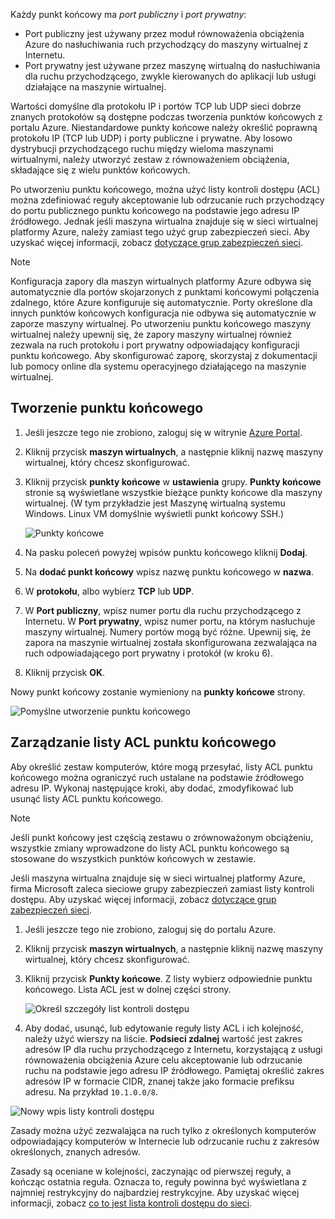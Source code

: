 
Każdy punkt końcowy ma *port publiczny* i *port prywatny*:

* Port publiczny jest używany przez moduł równoważenia obciążenia Azure do nasłuchiwania ruch przychodzący do maszyny wirtualnej z Internetu.
* Port prywatny jest używane przez maszynę wirtualną do nasłuchiwania dla ruchu przychodzącego, zwykle kierowanych do aplikacji lub usługi działające na maszynie wirtualnej.

Wartości domyślne dla protokołu IP i portów TCP lub UDP sieci dobrze znanych protokołów są dostępne podczas tworzenia punktów końcowych z portalu Azure. Niestandardowe punkty końcowe należy określić poprawną protokołu IP (TCP lub UDP) i porty publiczne i prywatne. Aby losowo dystrybucji przychodzącego ruchu między wieloma maszynami wirtualnymi, należy utworzyć zestaw z równoważeniem obciążenia, składające się z wielu punktów końcowych.

Po utworzeniu punktu końcowego, można użyć listy kontroli dostępu (ACL) można zdefiniować reguły akceptowanie lub odrzucanie ruch przychodzący do portu publicznego punktu końcowego na podstawie jego adresu IP źródłowego. Jednak jeśli maszyna wirtualna znajduje się w sieci wirtualnej platformy Azure, należy zamiast tego użyć grup zabezpieczeń sieci. Aby uzyskać więcej informacji, zobacz [dotyczące grup zabezpieczeń sieci](../articles/virtual-network/virtual-networks-nsg.md).

> [!NOTE]
> Konfiguracja zapory dla maszyn wirtualnych platformy Azure odbywa się automatycznie dla portów skojarzonych z punktami końcowymi połączenia zdalnego, które Azure konfiguruje się automatycznie. Porty określone dla innych punktów końcowych konfiguracja nie odbywa się automatycznie w zaporze maszyny wirtualnej. Po utworzeniu punktu końcowego maszyny wirtualnej należy upewnij się, że zapory maszyny wirtualnej również zezwala na ruch protokołu i port prywatny odpowiadający konfiguracji punktu końcowego. Aby skonfigurować zaporę, skorzystaj z dokumentacji lub pomocy online dla systemu operacyjnego działającego na maszynie wirtualnej.
>
>

## <a name="create-an-endpoint"></a>Tworzenie punktu końcowego
1. Jeśli jeszcze tego nie zrobiono, zaloguj się w witrynie [Azure Portal](https://portal.azure.com).
2. Kliknij przycisk **maszyn wirtualnych**, a następnie kliknij nazwę maszyny wirtualnej, który chcesz skonfigurować.
3. Kliknij przycisk **punkty końcowe** w **ustawienia** grupy. **Punkty końcowe** stronie są wyświetlane wszystkie bieżące punkty końcowe dla maszyny wirtualnej. (W tym przykładzie jest Maszynę wirtualną systemu Windows. Linux VM domyślnie wyświetli punkt końcowy SSH.)

   <!-- ![Endpoints](./media/virtual-machines-common-classic-setup-endpoints/endpointswindows.png) -->
   ![Punkty końcowe](./media/virtual-machines-common-classic-setup-endpoints/endpointsblade.png)

4. Na pasku poleceń powyżej wpisów punktu końcowego kliknij **Dodaj**.
5. Na **dodać punkt końcowy** wpisz nazwę punktu końcowego w **nazwa**.
6. W **protokołu**, albo wybierz **TCP** lub **UDP**.
7. W **Port publiczny**, wpisz numer portu dla ruchu przychodzącego z Internetu. W **Port prywatny**, wpisz numer portu, na którym nasłuchuje maszyny wirtualnej. Numery portów mogą być różne. Upewnij się, że zapora na maszynie wirtualnej została skonfigurowana zezwalająca na ruch odpowiadającego port prywatny i protokół (w kroku 6).
10. Kliknij przycisk **OK**.

Nowy punkt końcowy zostanie wymieniony na **punkty końcowe** strony.

![Pomyślne utworzenie punktu końcowego](./media/virtual-machines-common-classic-setup-endpoints/endpointcreated.png)

## <a name="manage-the-acl-on-an-endpoint"></a>Zarządzanie listy ACL punktu końcowego
Aby określić zestaw komputerów, które mogą przesyłać, listy ACL punktu końcowego można ograniczyć ruch ustalane na podstawie źródłowego adresu IP. Wykonaj następujące kroki, aby dodać, zmodyfikować lub usunąć listy ACL punktu końcowego.

> [!NOTE]
> Jeśli punkt końcowy jest częścią zestawu o zrównoważonym obciążeniu, wszystkie zmiany wprowadzone do listy ACL punktu końcowego są stosowane do wszystkich punktów końcowych w zestawie.
>
>

Jeśli maszyna wirtualna znajduje się w sieci wirtualnej platformy Azure, firma Microsoft zaleca sieciowe grupy zabezpieczeń zamiast listy kontroli dostępu. Aby uzyskać więcej informacji, zobacz [dotyczące grup zabezpieczeń sieci](../articles/virtual-network/virtual-networks-nsg.md).

1. Jeśli jeszcze tego nie zrobiono, zaloguj się do portalu Azure.
2. Kliknij przycisk **maszyn wirtualnych**, a następnie kliknij nazwę maszyny wirtualnej, który chcesz skonfigurować.
3. Kliknij przycisk **Punkty końcowe**. Z listy wybierz odpowiednie punktu końcowego. Lista ACL jest w dolnej części strony.

   ![Określ szczegóły list kontroli dostępu](./media/virtual-machines-common-classic-setup-endpoints/aclpreentry.png)

4. Aby dodać, usunąć, lub edytowanie reguły listy ACL i ich kolejność, należy użyć wierszy na liście. **Podsieci zdalnej** wartość jest zakres adresów IP dla ruchu przychodzącego z Internetu, korzystającą z usługi równoważenia obciążenia Azure celu akceptowanie lub odrzucanie ruchu na podstawie jego adresu IP źródłowego. Pamiętaj określić zakres adresów IP w formacie CIDR, znanej także jako formacie prefiksu adresu. Na przykład `10.1.0.0/8`.

 ![Nowy wpis listy kontroli dostępu](./media/virtual-machines-common-classic-setup-endpoints/newaclentry.png)


Zasady można użyć zezwalająca na ruch tylko z określonych komputerów odpowiadający komputerów w Internecie lub odrzucanie ruchu z zakresów określonych, znanych adresów.

Zasady są oceniane w kolejności, zaczynając od pierwszej reguły, a kończąc ostatnia reguła. Oznacza to, reguły powinna być wyświetlana z najmniej restrykcyjny do najbardziej restrykcyjne. Aby uzyskać więcej informacji, zobacz [co to jest lista kontroli dostępu do sieci](../articles/virtual-network/virtual-networks-acl.md).
